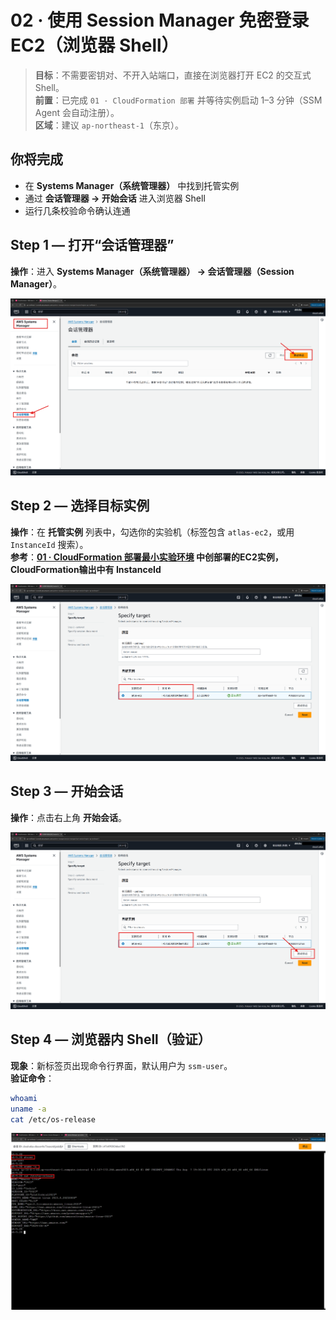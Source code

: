 # 02 · 使用 Session Manager 免密登录 EC2（浏览器 Shell）

> **目标**：不需要密钥对、不开入站端口，直接在浏览器打开 EC2 的交互式 Shell。  
> **前置**：已完成 `01 · CloudFormation 部署` 并等待实例启动 1–3 分钟（SSM Agent 会自动注册）。  
> **区域**：建议 `ap-northeast-1`（东京）。

## 你将完成
- 在 **Systems Manager（系统管理器）** 中找到托管实例  
- 通过 **会话管理器 → 开始会话** 进入浏览器 Shell  
- 运行几条校验命令确认连通

## Step 1 — 打开“会话管理器”
**操作**：进入 **Systems Manager（系统管理器） → 会话管理器（Session Manager）**。  

![01 — 会话管理器首页](./img/02_ssm_session/01.png)  

## Step 2 — 选择目标实例
**操作**：在 **托管实例** 列表中，勾选你的实验机（标签包含 `atlas-ec2`，或用 `InstanceId` 搜索）。  
**参考**：**[01 · CloudFormation 部署最小实验环境](./01_cfn_deploy.md) 中创部署的EC2实例，CloudFormation输出中有 InstanceId**  

![02 — 选择托管实例](./img/02_ssm_session/02_select_instance.png)  

## Step 3 — 开始会话
**操作**：点击右上角 **开始会话**。  

![03 — 点击“开始会话”](./img/02_ssm_session/03_click_start_session.png)  

## Step 4 — 浏览器内 Shell（验证）
**现象**：新标签页出现命令行界面，默认用户为 `ssm-user`。  
**验证命令**：

```bash
whoami
uname -a
cat /etc/os-release
```

![04 — 浏览器 Shell 界面](./img/02_ssm_session/04_browser_shell.png)  